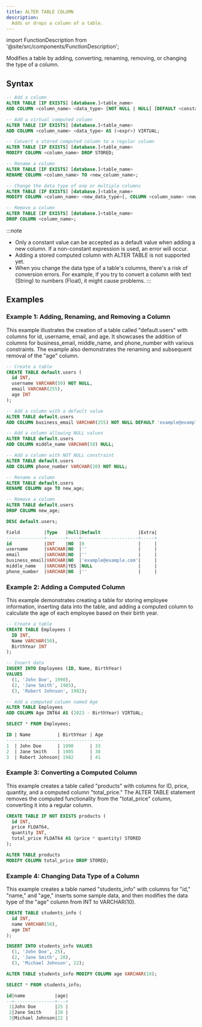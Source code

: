 ```yaml
---
title: ALTER TABLE COLUMN
description:
  Adds or drops a column of a table.
---
```

import FunctionDescription from '@site/src/components/FunctionDescription';

<FunctionDescription description="Introduced or updated: v1.2.39"/>

Modifies a table by adding, converting, renaming, removing, or changing the type of a column.

## Syntax

```sql
-- Add a column
ALTER TABLE [IF EXISTS] [database.]<table_name> 
ADD COLUMN <column_name> <data_type> [NOT NULL | NULL] [DEFAULT <constant_value>];

-- Add a virtual computed column
ALTER TABLE [IF EXISTS] [database.]<table_name> 
ADD COLUMN <column_name> <data_type> AS (<expr>) VIRTUAL;

-- Convert a stored computed column to a regular column
ALTER TABLE [IF EXISTS] [database.]<table_name> 
MODIFY COLUMN <column_name> DROP STORED;

-- Rename a column
ALTER TABLE [IF EXISTS] [database.]<table_name>
RENAME COLUMN <column_name> TO <new_column_name>;

-- Change the data type of one or multiple columns
ALTER TABLE [IF EXISTS] [database.]<table_name> 
MODIFY COLUMN <column_name> <new_data_type>[, COLUMN <column_name> <new_data_type>, ...]

-- Remove a column
ALTER TABLE [IF EXISTS] [database.]<table_name> 
DROP COLUMN <column_name>;
```

:::note
- Only a constant value can be accepted as a default value when adding a new column. If a non-constant expression is used, an error will occur.
- Adding a stored computed column with ALTER TABLE is not supported yet.
- When you change the data type of a table's columns, there's a risk of conversion errors. For example, if you try to convert a column with text (String) to numbers (Float), it might cause problems.
:::

## Examples

### Example 1: Adding, Renaming, and Removing a Column

This example illustrates the creation of a table called "default.users" with columns for id, username, email, and age. It showcases the addition of columns for business_email, middle_name, and phone_number with various constraints. The example also demonstrates the renaming and subsequent removal of the "age" column.

```sql
-- Create a table
CREATE TABLE default.users (
  id INT,
  username VARCHAR(50) NOT NULL,
  email VARCHAR(255),
  age INT
);

-- Add a column with a default value
ALTER TABLE default.users
ADD COLUMN business_email VARCHAR(255) NOT NULL DEFAULT 'example@example.com';

-- Add a column allowing NULL values
ALTER TABLE default.users
ADD COLUMN middle_name VARCHAR(50) NULL;

-- Add a column with NOT NULL constraint
ALTER TABLE default.users
ADD COLUMN phone_number VARCHAR(20) NOT NULL;

-- Rename a column
ALTER TABLE default.users
RENAME COLUMN age TO new_age;

-- Remove a column
ALTER TABLE default.users
DROP COLUMN new_age;

DESC default.users;

Field         |Type   |Null|Default              |Extra|
--------------+-------+----+---------------------+-----+
id            |INT    |NO  |0                    |     |
username      |VARCHAR|NO  |''                   |     |
email         |VARCHAR|NO  |''                   |     |
business_email|VARCHAR|NO  |'example@example.com'|     |
middle_name   |VARCHAR|YES |NULL                 |     |
phone_number  |VARCHAR|NO  |''                   |     |
```

### Example 2: Adding a Computed Column

This example demonstrates creating a table for storing employee information, inserting data into the table, and adding a computed column to calculate the age of each employee based on their birth year.

```sql
-- Create a table
CREATE TABLE Employees (
  ID INT,
  Name VARCHAR(50),
  BirthYear INT
);

-- Insert data
INSERT INTO Employees (ID, Name, BirthYear)
VALUES
  (1, 'John Doe', 1990),
  (2, 'Jane Smith', 1985),
  (3, 'Robert Johnson', 1982);

-- Add a computed column named Age
ALTER TABLE Employees
ADD COLUMN Age INT64 AS (2023 - BirthYear) VIRTUAL;

SELECT * FROM Employees;

ID | Name          | BirthYear | Age
------------------------------------
1  | John Doe      | 1990      | 33
2  | Jane Smith    | 1985      | 38
3  | Robert Johnson| 1982      | 41
```

### Example 3: Converting a Computed Column

This example creates a table called "products" with columns for ID, price, quantity, and a computed column "total_price." The ALTER TABLE statement removes the computed functionality from the "total_price" column, converting it into a regular column.

```sql
CREATE TABLE IF NOT EXISTS products (
  id INT,
  price FLOAT64,
  quantity INT,
  total_price FLOAT64 AS (price * quantity) STORED
);

ALTER TABLE products
MODIFY COLUMN total_price DROP STORED;
```

### Example 4: Changing Data Type of a Column

This example creates a table named "students_info" with columns for "id," "name," and "age," inserts some sample data, and then modifies the data type of the "age" column from INT to VARCHAR(10).

```sql
CREATE TABLE students_info (
  id INT,
  name VARCHAR(50),
  age INT
);

INSERT INTO students_info VALUES
  (1, 'John Doe', 25),
  (2, 'Jane Smith', 28),
  (3, 'Michael Johnson', 22);

ALTER TABLE students_info MODIFY COLUMN age VARCHAR(10);

SELECT * FROM students_info;

id|name           |age|
--+---------------+---+
 1|John Doe       |25 |
 2|Jane Smith     |28 |
 3|Michael Johnson|22 |
```